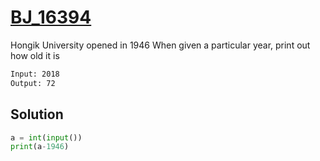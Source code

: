 # [BJ_16394](https://acmicpc.net/problem/16394)

Hongik University opened in 1946
When given a particular year, print out how old it is

```txt
Input: 2018
Output: 72
```

## Solution

```py
a = int(input())
print(a-1946)
```

